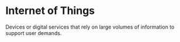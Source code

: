 # Internet of Things
Devices or digital services that rely on large volumes of information to support user demands. 